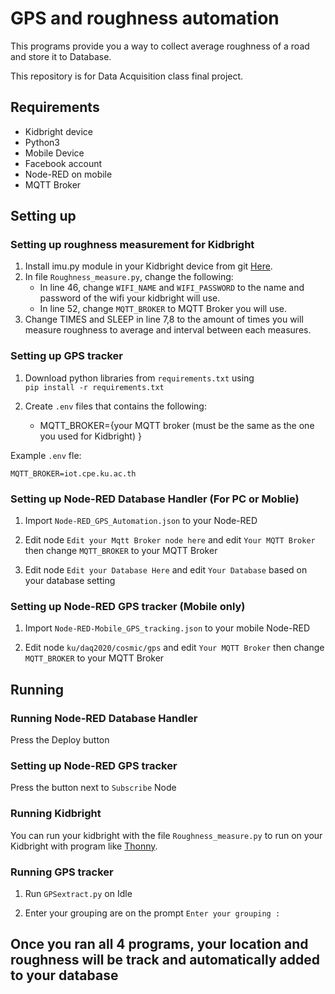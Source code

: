 # GPS and roughness automation

This programs provide you a way to collect average roughness of a road and store it to Database.

This repository is for Data Acquisition class final project.

## Requirements

- Kidbright device
- Python3
- Mobile Device
- Facebook account
- Node-RED on mobile
- MQTT Broker

## Setting up

### Setting up roughness measurement for Kidbright

1. Install imu.py module in your Kidbright device from git <a href=https://github.com/microBlock-IDE/micropython/tree/master/ports/esp32/boards/KidBright32/modules/imu.py>Here</a>.
2. In file `Roughness_measure.py`, change the following:    
    - In line 46, change `WIFI_NAME` and `WIFI_PASSWORD` to the name and password of the wifi your kidbright will use.    
    - In line 52, change `MQTT_BROKER` to MQTT Broker you will use. 
3. Change TIMES and SLEEP in line 7,8 to the amount of times you will measure roughness to average and interval between each measures.

### Setting up GPS tracker

1. Download python libraries from `requirements.txt` using    
```pip install -r requirements.txt```

2. Create `.env` files that contains the following:
    - MQTT_BROKER={your MQTT broker (must be the same as the one you used for Kidbright) }  
    
Example `.env` fle:
```
MQTT_BROKER=iot.cpe.ku.ac.th
```

### Setting up Node-RED Database Handler (For PC or Moblie)

1. Import `Node-RED_GPS_Automation.json` to your Node-RED

2. Edit node `Edit your Mqtt Broker node here` and edit `Your MQTT Broker` then change `MQTT_BROKER` to your MQTT Broker

3. Edit node `Edit your Database Here` and edit `Your Database` based on your database setting

### Setting up Node-RED GPS tracker (Mobile only)

1. Import `Node-RED-Mobile_GPS_tracking.json` to your mobile Node-RED

2. Edit node `ku/daq2020/cosmic/gps` and edit `Your MQTT Broker` then change `MQTT_BROKER` to your MQTT Broker

## Running

### Running Node-RED Database Handler

Press the Deploy button

### Setting up Node-RED GPS tracker 

Press the button next to `Subscribe` Node

### Running Kidbright

You can run your kidbright with the file `Roughness_measure.py` to run on your Kidbright with program like <a href=https://thonny.org/>Thonny<a>.
    
### Running GPS tracker

1. Run `GPSextract.py` on Idle

2. Enter your grouping are on the prompt `Enter your grouping : `

## Once you ran all 4 programs, your location and roughness will be track and automatically added to your database
